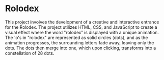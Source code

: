 # Rolodex
 This project involves the development of a creative and interactive entrance for the  Rolodex. The project utilizes HTML, CSS, and JavaScript to create a visual effect where the word "rolodex" is  displayed with a unique animation. The 'o's in "rolodex" are represented as solid circles (dots), and as the  animation progresses, the surrounding letters fade away, leaving only the dots. The dots then merge into  one, which upon clicking, transforms into a constellation of 28 dots.
